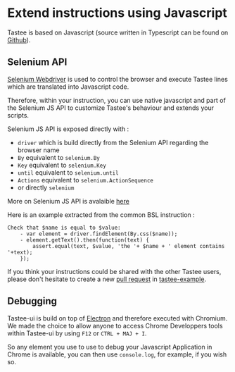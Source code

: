 # Extend instructions using Javascript

Tastee is based on Javascript (source written in Typescript can be found on [Github](https://github.com/tastee)).

## Selenium API

[Selenium Webdriver](https://www.seleniumhq.org/projects/webdriver/) is used to control the browser and execute Tastee lines which are translated into Javascript code.

Therefore, within your instruction, you can use native javascript and part of the Selenium JS API to customize Tastee's behaviour and extends your scripts.

Selenium JS API is exposed directly with :

* `driver` which is build directly from the Selenium API regarding the browser name 
* `By` equivalent to `selenium.By`
* `Key` equivalent to `selenium.Key`
* `until` equivalent to `selenium.until`
* `Actions` equivalent to `selenium.ActionSequence`
* or directly `selenium`

More on Selenium JS API is avalaible [here](https://seleniumhq.github.io/selenium/docs/api/javascript/index.html)

Here is an example extracted from the common BSL instruction :

```
Check that $name is equal to $value:
    - var element = driver.findElement(By.css($name));
    - element.getText().then(function(text) {
        assert.equal(text, $value, 'the '+ $name + ' element contains '+text);
    });
```

If you think your instructions could be shared with the other Tastee users, please don't hesitate to create a new [pull request](https://github.com/tastee/tastee-examples/pulls) in [tastee-example](https://github.com/tastee/tastee-examples).

## Debugging

Tastee-ui is build on top of [Electron](https://electronjs.org/) and therefore executed with Chromium. We made the choice to allow anyone to access Chrome Developpers tools within Tastee-ui by using `F12` or `CTRL + MAJ + I`.  

So any element you use to use to debug your Javascript Application in Chrome is available, you can then use `console.log`, for example, if you wish so.
